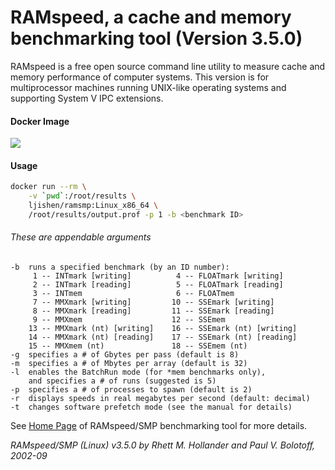 # RAMspeed, a cache and memory benchmarking tool (Version 3.5.0)RAMspeed is a free open source command line utility to measure cache and memory performance of computer systems. This version is for multiprocessor machines running UNIX-like operating systems and supporting System V IPC extensions.#### Docker Image[![](https://images.microbadger.com/badges/image/ljishen/ramsmp:Linux_x86_64.svg)](http://microbadger.com/images/ljishen/ramsmp:Linux_x86_64 "Get your own image badge on microbadger.com")#### Usage```bashdocker run --rm \    -v `pwd`:/root/results \    ljishen/ramsmp:Linux_x86_64 \    /root/results/output.prof -p 1 -b <benchmark ID>```###### These are appendable arguments```-b  runs a specified benchmark (by an ID number):     1 -- INTmark [writing]          4 -- FLOATmark [writing]     2 -- INTmark [reading]          5 -- FLOATmark [reading]     3 -- INTmem                     6 -- FLOATmem     7 -- MMXmark [writing]         10 -- SSEmark [writing]     8 -- MMXmark [reading]         11 -- SSEmark [reading]     9 -- MMXmem                    12 -- SSEmem    13 -- MMXmark (nt) [writing]    16 -- SSEmark (nt) [writing]    14 -- MMXmark (nt) [reading]    17 -- SSEmark (nt) [reading]    15 -- MMXmem (nt)               18 -- SSEmem (nt)-g  specifies a # of Gbytes per pass (default is 8)-m  specifies a # of Mbytes per array (default is 32)-l  enables the BatchRun mode (for *mem benchmarks only),    and specifies a # of runs (suggested is 5)-p  specifies a # of processes to spawn (default is 2)-r  displays speeds in real megabytes per second (default: decimal)-t  changes software prefetch mode (see the manual for details)```See [Home Page](http://alasir.com/software/ramspeed/) of RAMspeed/SMP benchmarking tool for more details._RAMspeed/SMP (Linux) v3.5.0 by Rhett M. Hollander and Paul V. Bolotoff, 2002-09_
